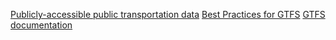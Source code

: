 [Publicly-accessible public transportation data](https://www.transitwiki.org/TransitWiki/index.php/Publicly-accessible_public_transportation_data)
[Best Practices for GTFS](http://gtfs.org/best-practices/)
[GTFS documentation](https://developers.google.com/transit/gtfs/reference)





